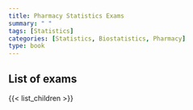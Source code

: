 ```yaml
---
title: Pharmacy Statistics Exams 
summary: " " 
tags: [Statistics]
categories: [Statistics, Biostatistics, Pharmacy]
type: book
---
```


## List of exams

{{< list_children >}}

